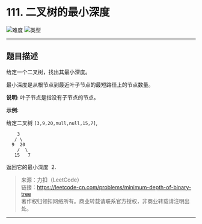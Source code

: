# 111. 二叉树的最小深度

![难度](https://img.shields.io/badge/难度-中等-f0ad4e.svg?logo=leetcode&style=flat)  ![类型](https://img.shields.io/badge/类型-二叉树-violet.svg?style=flat)

---

## 题目描述

给定一个二叉树，找出其最小深度。

最小深度是从根节点到最近叶子节点的最短路径上的节点数量。

**说明:** 叶子节点是指没有子节点的节点。

**示例:**

给定二叉树 `[3,9,20,null,null,15,7]`,

```
    3
   / \
  9  20
    /  \
   15   7
```

返回它的最小深度  2.

> 来源：力扣（LeetCode）  
> 链接：https://leetcode-cn.com/problems/minimum-depth-of-binary-tree  
> 著作权归领扣网络所有。商业转载请联系官方授权，非商业转载请注明出处。  

---
